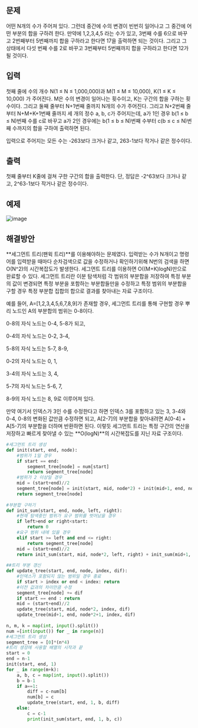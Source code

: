 ## 문제
어떤 N개의 수가 주어져 있다. 그런데 중간에 수의 변경이 빈번히 일어나고 그 중간에 어떤 부분의 합을 구하려 한다. 만약에 1,2,3,4,5 라는 수가 있고, 3번째 수를 6으로 바꾸고 2번째부터 5번째까지 합을 구하라고 한다면 17을 출력하면 되는 것이다. 그리고 그 상태에서 다섯 번째 수를 2로 바꾸고 3번째부터 5번째까지 합을 구하라고 한다면 12가 될 것이다.

## 입력
첫째 줄에 수의 개수 N(1 ≤ N ≤ 1,000,000)과 M(1 ≤ M ≤ 10,000), K(1 ≤ K ≤ 10,000) 가 주어진다. M은 수의 변경이 일어나는 횟수이고, K는 구간의 합을 구하는 횟수이다. 그리고 둘째 줄부터 N+1번째 줄까지 N개의 수가 주어진다. 그리고 N+2번째 줄부터 N+M+K+1번째 줄까지 세 개의 정수 a, b, c가 주어지는데, a가 1인 경우 b(1 ≤ b ≤ N)번째 수를 c로 바꾸고 a가 2인 경우에는 b(1 ≤ b ≤ N)번째 수부터 c(b ≤ c ≤ N)번째 수까지의 합을 구하여 출력하면 된다.

입력으로 주어지는 모든 수는 -263보다 크거나 같고, 263-1보다 작거나 같은 정수이다.

## 출력
첫째 줄부터 K줄에 걸쳐 구한 구간의 합을 출력한다. 단, 정답은 -2^63보다 크거나 같고, 2^63-1보다 작거나 같은 정수이다.

## 예제

![image](https://user-images.githubusercontent.com/118050445/203723374-536b896d-2809-43c7-a7b5-e16b66ba71c5.png)


## 해결방안
**세그먼트 트리(팬윅 트리)**를 이용해야하는 문제였다. 입력받는 수가 N개이고 명령어를 입력받을 때마다 순차검색으로 값을 수정하거나 확인하기위해 N번의 검색을 하면 O(N^2)의 시간복잡도가 발생한다. 세그먼트 트리를 이용하면 O((M+K)logN)만으로 완료할 수 있다.
세그먼트 트리란 이분 탐색처럼 각 범위의 부분합을 저장하여 특정 부분의 값이 변경되면 특정 부분을 포함하는 부분합들만을 수정하고 특정 범위의 부분합을 구할 경우 특정 부분합 집합의 합으로 결과를 찾아내는 자료 구조이다.

예를 들어, A=[1,2,3,4,5,6,7,8,9]가 존재할 경우, 
세그먼트 트리를 통해 구현할 경우 뿌리 노드인 A의 부분합의 범위는 0-8이다. 

0-8의 자식 노드는 0-4, 5-8가 되고,

0-4의 자식 노드는 0-2, 3-4,

5-8의 자식 노드는 5-7, 8-9,

0-2의 자식 노드는 0, 1,

3-4의 자식 노드는 3, 4,

5-7의 자식 노드는 5-6, 7,

8-9의 자식 노드는 8, 9로 이루어져 있다.

만약 여기서 인덱스가 3인 수를 수정한다고 하면 인덱스 3를 포함하고 있는 3, 3-4와 0-4, 0-8의 변화된 값만큼 수정하면 되고,
A[2-7]의 부분합을 찾아내려면 A[0-4] + A[5-7]의 부분합을 더하며 반환하면 된다.
이렇듯 세그먼트 트리는 특정 구간의 연산을 저장하고 빠르게 찾아낼 수 있는 **O(logN)**의 시간복잡도를 지닌 자료 구조이다.

```python
#세그먼트 트리 생성
def init(start, end, node):
    #범위가 1일 경우
    if start == end: 
        segment_tree[node] = num[start]
        return segment_tree[node]
    #범위가 2 이상일 경우
    mid = (start+end)//2
    segment_tree[node] = init(start, mid, node*2) + init(mid+1, end, node*2+1)
    return segment_tree[node]
 
#부분합 구하기
def init_sum(start, end, node, left, right):
    #현재 탐색중인 범위가 요구 범위를 벗어났을 경우
    if left>end or right<start: 
        return 0
    #요구 범위 내에 있을 경우
    elif start >= left and end <= right: 
        return segment_tree[node]
    mid = (start+end)//2
    return init_sum(start, mid, node*2, left, right) + init_sum(mid+1, end, node*2+1, left, right)
 
##트리 부분 갱신
def update_tree(start, end, node, index, dif):
    #인덱스가 포함되지 않는 범위일 경우 종료
    if start > index or end < index: return
    #이전 값과의 차이만큼 수정
    segment_tree[node] += dif
    if start == end : return
    mid = (start+end)//2
    update_tree(start, mid, node*2, index, dif)
    update_tree(mid+1, end, node*2+1, index, dif)
 
n, m, k = map(int, input().split())
num =[int(input()) for _ in range(n)]
#세그먼트 트리 생성
segment_tree = [0]*(n*4)
#트리 생성에 사용할 배열의 시작과 끝
start = 0
end = n-1
init(start, end, 1)
for _ in range(m+k):
    a, b, c = map(int, input().split())
    b = b-1
    if a==1:
        diff = c-num[b]
        num[b] = c
        update_tree(start, end, 1, b, diff)
    else:
        c = c-1
        print(init_sum(start, end, 1, b, c))
```
